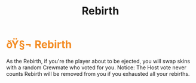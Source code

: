 ﻿---
lang: en-US
title: Rebirth
prev: Radar
next: Seer
---
# <font color=#f38c24>ðŸ§¬ <b>Rebirth</b></font> <Badge text="Helpful" type="tip" vertical="middle"/>

As the Rebirth, if you're the player about to be ejected, you will swap skins with a random Crewmate who voted for you.
Notice: The Host vote never counts
Rebirth will be removed from you if you exhausted all your rebirths.